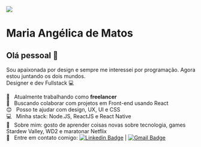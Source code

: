 <img width="auto" src="https://github.com/tgmarinho/tgmarinho/blob/master/banner.png">


# Maria Angélica de Matos

## Olá pessoal 👋
Sou apaixonada por design e sempre me interessei por programação. Agora estou juntando os dois mundos.
<br/>
Designer e dev Fullstack :computer:

 :rocket:  &nbsp; Atualmente trabalhando como **freelancer**
 <br/> :purple_heart: &nbsp; Buscando colaborar com projetos em Front-end usando React
 <br/> :blush: &nbsp; Posso te ajudar com design, UX, UI e CSS
 <br/> :computer: &nbsp; Minha stack: Node.JS, ReactJS e React Native
 <br/> 💬  &nbsp; Sobre mim: gosto de aprender coisas novas sobre tecnologia, games Stardew Valley, WD2 e maratonar Netflix
 <br/> :email: &nbsp; Entre em contato comigo: [![Linkedin Badge](https://img.shields.io/badge/-MariaAngelica-blue?style=flat-square&logo=Linkedin&logoColor=white&link=https://www.linkedin.com/in/mariaangelicamb/)](https://www.linkedin.com/in/mariaangelicamb/) 
| 
[![Gmail Badge](https://img.shields.io/badge/-maria.angelicamatos@gmail.com-c14438?style=flat-square&logo=Gmail&logoColor=white&link=mailto:maria.angelicamatos@gmail.com)](mailto:maria.angelicamatos@gmail.com)
